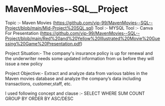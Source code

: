 # MavenMovies--SQL__Project



Topic :- Maven Movies (https://github.com/vip-99/MavenMovies--SQL--Project/blob/main/Mid-Project%20SQL.sql)
Tool  :- MYSQL
Tool  :- Canva For Presentation  (https://github.com/vip-99/MavenMovies--SQL--Project/blob/main/Red%20and%20Yellow%20Illustrated%20Movie%20Guessing%20Game%20Presentation.pdf)


Project Situation:-
The company's insurance policy is up for
renewal and the underwriter needs some updated information from us before they will issue a new policy

Project Objective:- 
Extract and analyze data from various tables in the Maven movies database and analyze the company’s data including transactions, customer,staff, etc.

I used following concept and clause :-
SELECT
WHERE
SUM
COUNT
GROUP BY
ORDER BY ASC/DESC



